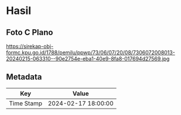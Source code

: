 # Hasil

## Foto C Plano

https://sirekap-obj-formc.kpu.go.id/1788/pemilu/ppwp/73/06/07/20/08/7306072008013-20240215-063310--90e2754e-eba1-40e9-8fa8-017694d27569.jpg


## Metadata

| Key        | Value               |
| ---------- | ------------------- |
| Time Stamp | 2024-02-17 18:00:00 |



